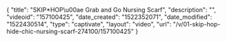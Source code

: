 {
    "title": "SKIP*HOP\u00ae Grab and Go Nursing Scarf",
    "description": "",
    "videoid": "157100425",
    "date_created": "1522352071",
    "date_modified": "1522430514",
    "type": "captivate",
    "layout": "video",
    "url": "\/v\/01-skip-hop-hide-chic-nursing-scarf-274100\/157100425"
}